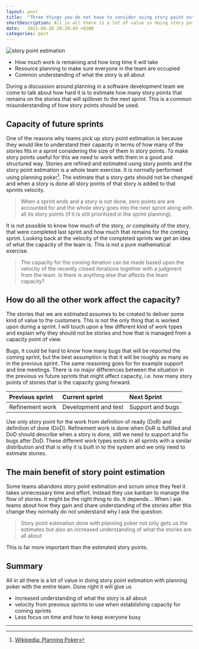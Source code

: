 ```yaml
---
layout: post
title:  "Three things you do not have to consider using story point estimation"
shortDescription: All in all there is a lot of value in doing story point estimation with planning poker with the entire team. Done right it will give us increased understanding of what the story is all about, velocity from previous sprints to use when establishing capacity for coming sprints as well as less focus on time and how to keep everyone busy.
date:   2021-08-26 20:20:49 +0200
categories: post
---
```

![story point estimation](../../../../assets/posts/storypointestimation.jpg)

- How much work is remaining and how long time it will take
- Resource planning to make sure everyone in the team are occupied
- Common understanding of what the story is all about

During a discussion around planning in a software development team we come to talk about how hard it is to estimate how many story points that remains on the stories that will spillover to the next sprint. This is a common misunderstanding of how story points should be used. 

## Capacity of future sprints

One of the reasons why teams pick up story point estimation is because they would like to understand their capacity in terms of how many of the stories fits in a sprint considering the size of them in story points. To make story points useful for this we need to work with them in a good and structured way. Stories are refined and estimated using story points and the story point estimation is a whole team exercise. It is normally performed using planning poker[^1]. The estimate that a story gets should not be changed and when a story is done all story points of that story is added to that sprints velocity.

>When a sprint ends and a story is not done, zero points are are accounted for and the whole story goes into the next sprint along with all its story points (if it is still prioritized in the sprint planning).

It is not possible to know how much of the story, or complexity of the story, that were completed last sprint and how much that remains for the coming sprint. Looking back at the velocity of the completed sprints we get an idea of what the capacity of the team is. This is not a pure mathematical exercise.

> The capacity for the coming iteration can be made based upon the velocity of the recently closed iterations together with a judgment from the team. Is there is anything else that affects the team capacity?

## How do all the other work affect the capacity?

The stories that we are estimated assumes to be created to deliver some kind of value to the customers. This is not the only thing that is worked upon during a sprint. I will touch upon a few different kind of work types and explain why they should not be stories and how that is managed from a capacity point of view.

Bugs, it could be hard to know how many bugs that will be reported the coming sprint, but the best assumption is that it will be roughly as many as in the previous sprint. The same reasoning goes for for example support and line meetings. There is no major differences between the situation in the previous vs future sprints that might affect capacity, i.e. how many story points of stories that is the capacity going forward.

| Previous sprint | Current sprint       | Next Sprint      |
|:--------------- |:-------------------- |:---------------- |
| Refinement work | Development and test | Support and bugs |

Use only story point for the work from definition of ready (DoR) and definition of done (DoD). Refinement work is done when DoR is fulfilled and DoD should describe when a story is done, still we need to support and fix bugs after DoD. These different work types exists in all sprints with a similar distribution and that is why it is built in to the system and we only need to estimate stories.

## The main benefit of story point estimation

Some teams abandons story point estimation and scrum since they feel it takes unnecessary time and effort. Instead they use kanban to manage the flow of stories. It might be the right thing to do. It depends... When I ask teams about how they gain and share understanding of the stories after this change they normally do not understand why I ask the question.

> Story point estimation done with planning poker not only gets us the estimates but also an increased understanding of what the stories are all about

This is far more important than the estimated story points.

## Summary
All in all there is a lot of value in doing story point estimation with planning poker with the entire team. Done right it will give us

- increased understanding of what the story is all about
- velocity from previous sprints to use when establishing capacity for coming sprints
- Less focus on time and how to keep everyone busy

***

[^1]: [Wikipedia: Planning Poker](https://en.wikipedia.org/wiki/Planning_poker)
